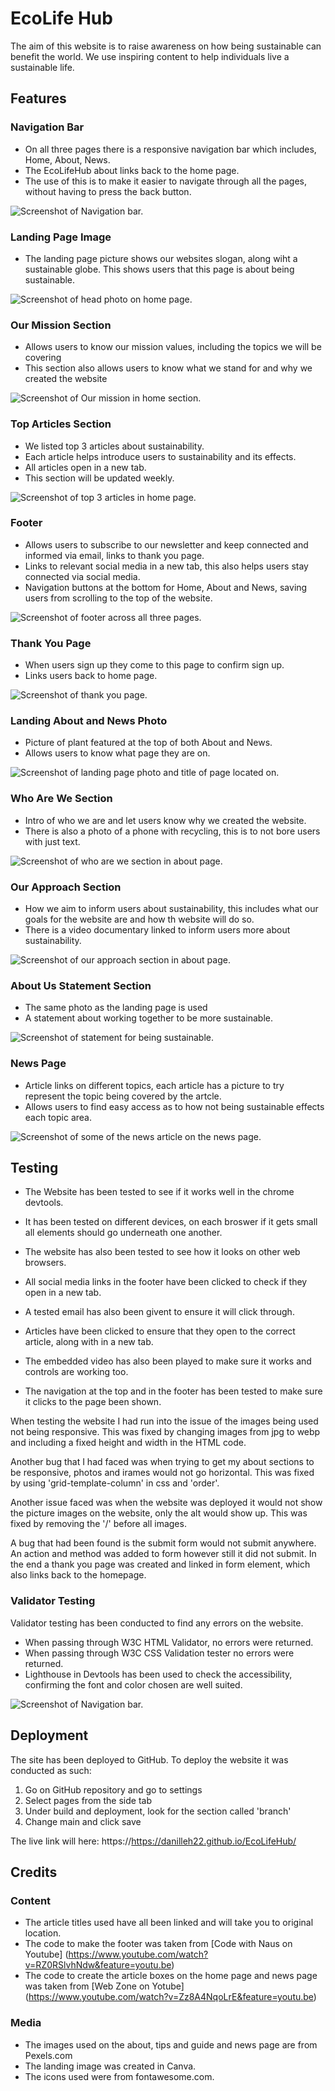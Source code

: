 # EcoLife Hub
The aim of this website is to raise awareness on how being sustainable can benefit the world. We use inspiring content to help individuals live a sustainable life.

## Features

### Navigation Bar 

* On all three pages there is a responsive navigation bar which includes, Home, About, News.
* The EcoLifeHub about links back to the home page.
* The use of this is to make it easier to navigate through all the pages, without having to press the back button.

![Screenshot of Navigation bar.](/assets/image/readme-images/nav-bar.png)

### Landing Page Image

* The landing page picture shows our websites slogan, along wiht a sustainable globe. This shows users that this page is about being sustainable.

![Screenshot of head photo on home page.](/assets/image/readme-images/head-photo.png)

### Our Mission Section

* Allows users to know our mission values, including the topics we will be covering
* This section also allows users to know what we stand for and why we created the website

![Screenshot of Our mission in home section.](/assets/image/readme-images/our-mission.png)

### Top Articles Section

* We listed top 3 articles about sustainability.
* Each article helps introduce users to sustainability and its effects.
* All articles open in a new tab.
* This section will be updated weekly.

![Screenshot of top 3 articles in home page.](/assets/image/readme-images/top-articles.png)

### Footer 

* Allows users to subscribe to our newsletter and keep connected and informed via email, links to thank you page.
* Links to relevant social media in a new tab, this also helps users stay connected via social media.
* Navigation buttons at the bottom for Home, About and News, saving users from scrolling to the top of the website.

![Screenshot of footer across all three pages.](/assets/image/readme-images/footer-section.png)

### Thank You Page

* When users sign up they come to this page to confirm sign up.
* Links users back to home page.

![Screenshot of thank you page.](/assets/image/readme-images/thank-you.png)

### Landing About and News Photo

* Picture of plant featured at the top of both About and News.
* Allows users to know what page they are on.

![Screenshot of landing page photo and title of page located on.](/assets/image/readme-images/head-photo.png)

### Who Are We Section 

* Intro of who we are and let users know why we created the website.
* There is also a photo of a phone with recycling, this is to not bore users with just text.

![Screenshot of who are we section in about page.](/assets/image/readme-images/who-are-we.png)

### Our Approach Section

* How we aim to inform users about sustainability, this includes what our goals for the website are and how th website will do so.
* There is a video documentary linked to inform users more about sustainability.

![Screenshot of our approach section in about page.](/assets/image/readme-images/our-approach.png)

### About Us Statement Section

* The same photo as the landing page is used
* A statement about working together to be more sustainable.


![Screenshot of statement for being sustainable.](/assets/image/readme-images/statement-about.png)

### News Page 

* Article links on different topics, each article has a picture to try represent the topic being covered by the artcle.
* Allows users to find easy access as to how not being sustainable effects each topic area.

![Screenshot of some of the news article on the news page.](/assets/image/readme-images/news-articles.png)

## Testing

* The Website has been tested to see if it works well in the chrome devtools. 
* It has been tested on different devices, on each broswer if it gets small all elements should go underneath one another. 
* The website has also been tested to see how it looks on other web browsers.


* All social media links in the footer have been clicked to check if they open in a new tab.
* A tested email has also been givent to ensure it will click through.
* Articles have been clicked to ensure that they open to the correct article, along with in a new tab. 
* The embedded video has also been played to make sure it works and controls are working too. 
* The navigation at the top and in the footer has been tested to make sure it clicks to the page been shown.

When testing the website I had run into the issue of the images being used not being responsive. This was fixed by changing images from jpg to webp and including a fixed height and width in the HTML code. 

Another bug that I had faced was when trying to get my about sections to be responsive, photos and irames would not go horizontal. This was fixed by using 'grid-template-column' in css and 'order'.

Another issue faced was when the website was deployed it would not show the picture images on the website, only the alt would show up. This was fixed by removing the '/' before all images. 

A bug that had been found is the submit form would not submit anywhere. An action and method was added to form however still it did not submit. In the end a thank you page was created and linked in form element, which also links back to the homepage. 

### Validator Testing 

Validator testing has been conducted to find any errors on the website.
 
* When passing through W3C HTML Validator, no errors were returned.
* When passing through W3C CSS Validation tester no errors were returned.
* Lighthouse in Devtools has been used to check the accessibility, confirming the font and color chosen are well suited.

![Screenshot of Navigation bar.](/assets/image/readme-images/lighthouse-accesibility.png)

## Deployment

The site has been deployed to GitHub. To deploy the website it was conducted as such: 
1. Go on GitHub repository and go to settings
2. Select pages from the side tab 
3. Under build and deployment, look for the section called 'branch'
4. Change main and click save

The live link will here: https://https://danilleh22.github.io/EcoLifeHub/

## Credits

### Content 
* The article titles used have all been linked and will take you to original location.
* The code to make the footer was taken from 
[Code with Naus on Youtube] (https://www.youtube.com/watch?v=RZ0RSlvhNdw&feature=youtu.be)
* The code to create the article boxes on the home page and news page was taken from [Web Zone on Yotube] (https://www.youtube.com/watch?v=Zz8A4NqoLrE&feature=youtu.be)

### Media 
* The images used on the about, tips and guide and news page are from Pexels.com
* The landing image was created in Canva.
* The icons used were from fontawesome.com.